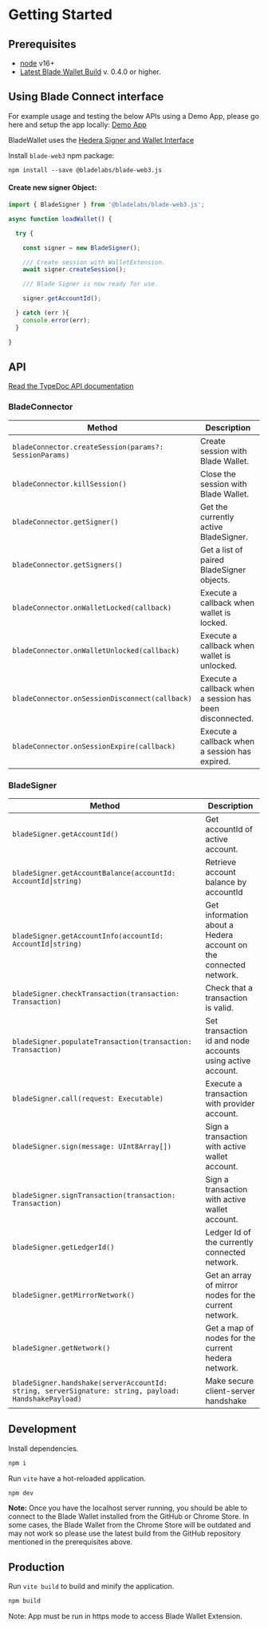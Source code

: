# Getting Started

## Prerequisites

* [node](https://nodejs.org/) v16+
* [Latest Blade Wallet Build](https://github.com/Blade-Labs/wallet-web#installation-of-browser-extension) v. 0.4.0 or higher.

## Using Blade Connect interface

For example usage and testing the below APIs using a Demo App, please go here and setup the app locally: [Demo App](https://github.com/Blade-Labs/wallet-demo)

BladeWallet uses the [Hedera Signer and Wallet Interface](https://hips.hedera.com/hip/hip-338)

Install `blade-web3` npm package:

`npm install --save @bladelabs/blade-web3.js`

#### Create new signer Object:

```javascript
import { BladeSigner } from '@bladelabs/blade-web3.js';

async function loadWallet() {

  try {

    const signer = new BladeSigner();

    /// Create session with WalletExtension.
    await signer.createSession();

    /// Blade Signer is now ready for use.

    signer.getAccountId();

  } catch (err ){
    console.error(err);
  }

}
```

## API

[Read the TypeDoc API documentation](https://blade-labs.github.io/blade-web3.js/)

### BladeConnector

| Method                                                 | Description                                              |
| ------------------------------------------------------ | -------------------------------------------------------- |
| `bladeConnector.createSession(params?: SessionParams)` | Create session with Blade Wallet.                        |
| `bladeConnector.killSession()`                         | Close the session with Blade Wallet.                     |
| `bladeConnector.getSigner()`                           | Get the currently active BladeSigner.                    |
| `bladeConnector.getSigners()`                          | Get a list of paired BladeSigner objects.                |
| `bladeConnector.onWalletLocked(callback)`              | Execute a callback when wallet is locked.                |
| `bladeConnector.onWalletUnlocked(callback)`            | Execute a callback when wallet is unlocked.              |
| `bladeConnector.onSessionDisconnect(callback)`         | Execute a callback when a session has been disconnected. |
| `bladeConnector.onSessionExpire(callback)`             | Execute a callback when a session has expired.           |

### BladeSigner

| Method                                                                                               | Description                                                      |
| ---------------------------------------------------------------------------------------------------- | ---------------------------------------------------------------- |
| `bladeSigner.getAccountId()`                                                                         | Get accountId of active account.                                 |
| `bladeSigner.getAccountBalance(accountId: AccountId⎮string)`                                         | Retrieve account balance by accountId                            |
| `bladeSigner.getAccountInfo(accountId: AccountId⎮string)`                                            | Get information about a Hedera account on the connected network. |
| `bladeSigner.checkTransaction(transaction: Transaction)`                                             | Check that a transaction is valid.                               |
| `bladeSigner.populateTransaction(transaction: Transaction)`                                          | Set transaction id and node accounts using active account.       |
| `bladeSigner.call(request: Executable)`                                                              | Execute a transaction with provider account.                     |
| `bladeSigner.sign(message: UInt8Array[])`                                                            | Sign a transaction with active wallet account.                   |
| `bladeSigner.signTransaction(transaction: Transaction)`                                              | Sign a transaction with active wallet account.                   |
| `bladeSigner.getLedgerId()`                                                                          | Ledger Id of the currently connected network.                    |
| `bladeSigner.getMirrorNetwork()`                                                                     | Get an array of mirror nodes for the current network.            |
| `bladeSigner.getNetwork()`                                                                           | Get a map of nodes for the current hedera network.               |
| `bladeSigner.handshake(serverAccountId: string, serverSignature: string, payload: HandshakePayload)` | Make secure client-server handshake                              |

## Development

Install dependencies.

```bash
npm i
```

Run `vite` have a hot-reloaded application.

```bash
npm dev
```

**Note:** Once you have the localhost server running, you should be able to connect to the Blade Wallet installed from the GitHub or Chrome Store. In some cases, the Blade Wallet from the Chrome Store will be outdated and may not work so please use the latest build from the GitHub repository mentioned in the prerequisites above.

## Production

Run `vite build` to build and minify the application.

```bash
npm build
```

Note: App must be run in https mode to access Blade Wallet Extension.
